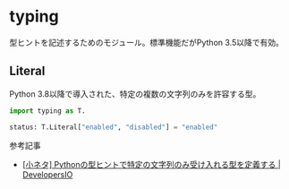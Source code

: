 # typing

型ヒントを記述するためのモジュール。標準機能だがPython 3.5以降で有効。

## Literal

Python 3.8以降で導入された、特定の複数の文字列のみを許容する型。

```python
import typing as T.

status: T.Literal["enabled", "disabled"] = "enabled"
```

参考記事
- [[小ネタ] Pythonの型ヒントで特定の文字列のみ受け入れる型を定義する | DevelopersIO](https://dev.classmethod.jp/articles/python-typing-literal/)